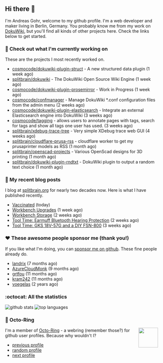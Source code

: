 ## Hi there :wave:

I'm Andreas Gohr, welcome to my github profile. I'm a web developer and maker living in Berlin, Germany. You probably know me from my work on [DokuWiki](https://github.com/splitbrain/dokuwiki), but you'll find all kinds of other projects here. Check the links below to get started.

### :hammer: Check out what I'm currently working on

These are the projects I most recently worked on.


- [cosmocode/dokuwiki-plugin-struct](https://github.com/cosmocode/dokuwiki-plugin-struct) - A new structured data plugin (1 week ago)
- [splitbrain/dokuwiki](https://github.com/splitbrain/dokuwiki) - The DokuWiki Open Source Wiki Engine (1 week ago)
- [cosmocode/dokuwiki-plugin-prosemirror](https://github.com/cosmocode/dokuwiki-plugin-prosemirror) - Work in Progress (1 week ago)
- [cosmocode/confmanager](https://github.com/cosmocode/confmanager) - Manage DokuWiki *.conf configuration files from the admin menu (2 weeks ago)
- [cosmocode/dokuwiki-plugin-elasticsearch](https://github.com/cosmocode/dokuwiki-plugin-elasticsearch) - Integrate an external Elasticsearch engine into DokuWiki (3 weeks ago)
- [cosmocode/tagging](https://github.com/cosmocode/tagging) - allows users to annotate pages with tags, search for tags and show all tags one user has used. (3 weeks ago)
- [splitbrain/xdebug-trace-tree](https://github.com/splitbrain/xdebug-trace-tree) - Very simple XDebug trace web GUI (4 weeks ago)
- [splitbrain/cloudflare-prusa-rss](https://github.com/splitbrain/cloudflare-prusa-rss) - cloudflare worker to get my prusaprinter models as RSS (1 month ago)
- [splitbrain/openscad-projects](https://github.com/splitbrain/openscad-projects) - Various OpenScad designs for 3D printing (1 month ago)
- [splitbrain/dokuwiki-plugin-rndtxt](https://github.com/splitbrain/dokuwiki-plugin-rndtxt) - DokuWiki plugin to output a random text choice (1 month ago)

### :scroll: My recent blog posts

I blog at [splitbrain.org](https://www.splitbrain.org) for nearly two decades now. Here is what I have published recently.


- [Vaccinated](https://www.splitbrain.org/blog/2021-05/18-vaccinated) (today)
- [Workbench Upgrades](https://www.splitbrain.org/blog/2021-05/07-workbench_upgrades) (1 week ago)
- [Workbench Storage](https://www.splitbrain.org/blog/2021-05/01-storage_workbench) (2 weeks ago)
- [Tool Time: Earmuff Bluetooth Hearing Protection](https://www.splitbrain.org/blog/2021-04/28-earmuff_bluetooth_hearing_protection) (2 weeks ago)
- [Tool Time: GKS 18V-57G and a DIY FSN-800](https://www.splitbrain.org/blog/2021-04/27-gks_18v-57_g_and_a_diy_fsn-800) (3 weeks ago)

### :hearts:️ These awesome people sponsor me (thank you!)

If you like what I'm doing, you can [sponsor me on github](https://github.com/sponsors/splitbrain). These fine people already do.


- [landrix](https://github.com/landrix) (7 months ago)
- [AzureCloudMonk](https://github.com/AzureCloudMonk) (9 months ago)
- [grtfou](https://github.com/grtfou) (11 months ago)
- [kram242](https://github.com/kram242) (11 months ago)
- [voegelas](https://github.com/voegelas) (2 years ago)

### :octocat: All the statistics

 ![github stats](https://github-readme-stats.vercel.app/api?username=splitbrain&show_icons=true&hide_title=true)
![top languages](https://github-readme-stats.vercel.app/api/top-langs/?username=splitbrain&layout=compact)


### :octopus: Octo-Ring

<img width="64" height="65" src="https://octo-ring.com/static/img/octo.png" align="right" alt="">

I'm a member of [Octo-Ring](https://octo-ring.com/) - a webring (remember those?) for github user profiles. Because why wouldn't I? 

* [previous profile](https://octo-ring.com/p/splitbrain/prev)
* [random profile](https://octo-ring.com/p/splitbrain/random)
* [next profile](https://octo-ring.com/p/splitbrain/next)

